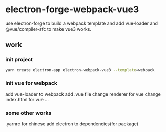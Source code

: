 # electron-forge-webpack-vue3

use electron-forge to build a webpack template and add vue-loader and @vue/compiler-sfc to make vue3 works.

## work
### init project
```bash
yarn create electron-app electron-webpack-vue3 --template=webpack
```
### init vue for webpack
add vue-loader to webpack
add .vue file
change renderer for vue 
change index.html for vue
...
### some other works
.yarnrc for chinese
add electron to dependencies(for package)
